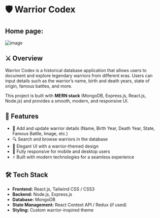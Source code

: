 # 🛡️ Warrior Codex

## Home page:

![image](https://github.com/user-attachments/assets/8839c97f-4914-4a7b-b6df-4b1081a6f5d7)

## ⚔️ Overview
Warrior Codex is a historical database application that allows users to document and explore legendary warriors from different eras. Users can input details such as the warrior’s name, birth and death years, state of origin, famous battles, and more. 

This project is built with **MERN stack** (MongoDB, Express.js, React.js, Node.js) and provides a smooth, modern, and responsive UI.

## 🎯 Features
- 📝 Add and update warrior details (Name, Birth Year, Death Year, State, Famous Battle, Image, etc.)
- 🔍 Search and browse warriors in the database
- 🌟 Elegant UI with a warrior-themed design
- 📱 Fully responsive for mobile and desktop users
- ⚡ Built with modern technologies for a seamless experience

## 🛠️ Tech Stack
- **Frontend:** React.js, Tailwind CSS / CSS3
- **Backend:** Node.js, Express.js
- **Database:** MongoDB
- **State Management:** React Context API / Redux (if used)
- **Styling:** Custom warrior-inspired theme

